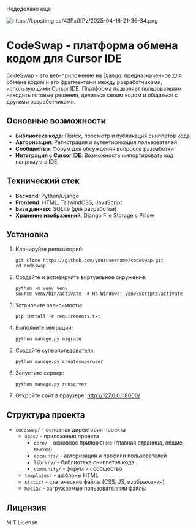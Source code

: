 
Недоделано еще



<picture>
 <source media="(prefers-color-scheme: dark)" srcset="[![2025-04-18-21-36-34.png](https://i.postimg.cc/43Px0fPz/2025-04-18-21-36-34.png)](https://postimg.cc/1ggSnZLt)">
 <source media="(prefers-color-scheme: light)" srcset="[![2025-04-18-21-36-34.png](https://i.postimg.cc/43Px0fPz/2025-04-18-21-36-34.png)](https://postimg.cc/1ggSnZLt)">
 <img alt="https://i.postimg.cc/43Px0fPz/2025-04-18-21-36-34.png" src="https://i.postimg.cc/43Px0fPz/2025-04-18-21-36-34.png">
</picture>



# CodeSwap - платформа обмена кодом для Cursor IDE

CodeSwap - это веб-приложение на Django, предназначенное для обмена кодом и его фрагментами между разработчиками, использующими Cursor IDE. Платформа позволяет пользователям находить готовые решения, делиться своим кодом и общаться с другими разработчиками.

## Основные возможности

- **Библиотека кода**: Поиск, просмотр и публикация сниппетов кода
- **Авторизация**: Регистрация и аутентификация пользователей
- **Сообщество**: Форум для обсуждения вопросов разработки
- **Интеграция с Cursor IDE**: Возможность импортировать код напрямую в IDE

## Технический стек

- **Backend**: Python/Django
- **Frontend**: HTML, TailwindCSS, JavaScript
- **База данных**: SQLite (для разработки)
- **Хранение изображений**: Django File Storage с Pillow

## Установка

1. Клонируйте репозиторий:
   ```
   git clone https://github.com/yourusername/codeswap.git
   cd codeswap
   ```

2. Создайте и активируйте виртуальное окружение:
   ```
   python -m venv venv
   source venv/bin/activate  # На Windows: venv\Scripts\activate
   ```

3. Установите зависимости:
   ```
   pip install -r requirements.txt
   ```

4. Выполните миграции:
   ```
   python manage.py migrate
   ```

5. Создайте суперпользователя:
   ```
   python manage.py createsuperuser
   ```

6. Запустите сервер:
   ```
   python manage.py runserver
   ```

7. Откройте сайт в браузере: http://127.0.0.1:8000/

## Структура проекта

- `codeswap/` - основная директория проекта
  - `apps/` - приложения проекта
    - `core/` - основное приложение (главная страница, общие вьюхи)
    - `accounts/` - авторизация и профили пользователей
    - `library/` - библиотека сниппетов кода
    - `community/` - форум и сообщество
  - `templates/` - шаблоны HTML
  - `static/` - статические файлы (CSS, JS, изображения)
  - `media/` - загружаемые пользователями файлы

## Лицензия

MIT License 
